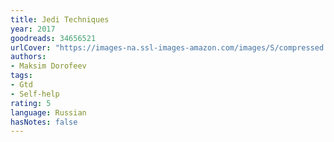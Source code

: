 ```yaml
---
title: Jedi Techniques
year: 2017
goodreads: 34656521
urlCover: "https://images-na.ssl-images-amazon.com/images/S/compressed.photo.goodreads.com/books/1490108559i/34656521.jpg"
authors:
- Maksim Dorofeev
tags:
- Gtd
- Self-help
rating: 5
language: Russian
hasNotes: false
---
```

